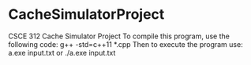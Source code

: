 # CacheSimulatorProject
 CSCE 312 Cache Simulator Project
To compile this program, use the following code:
    g++ -std=c++11 *.cpp
Then to execute the program use:
    a.exe input.txt
        or
    ./a.exe input.txt
